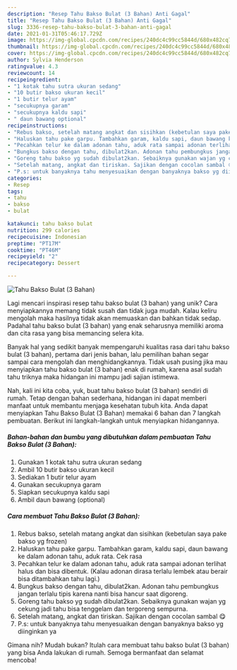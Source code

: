 ```yaml
---
description: "Resep Tahu Bakso Bulat (3 Bahan) Anti Gagal"
title: "Resep Tahu Bakso Bulat (3 Bahan) Anti Gagal"
slug: 3336-resep-tahu-bakso-bulat-3-bahan-anti-gagal
date: 2021-01-31T05:46:17.729Z
image: https://img-global.cpcdn.com/recipes/240dc4c99cc5844d/680x482cq70/tahu-bakso-bulat-3-bahan-foto-resep-utama.jpg
thumbnail: https://img-global.cpcdn.com/recipes/240dc4c99cc5844d/680x482cq70/tahu-bakso-bulat-3-bahan-foto-resep-utama.jpg
cover: https://img-global.cpcdn.com/recipes/240dc4c99cc5844d/680x482cq70/tahu-bakso-bulat-3-bahan-foto-resep-utama.jpg
author: Sylvia Henderson
ratingvalue: 4.3
reviewcount: 14
recipeingredient:
- "1 kotak tahu sutra ukuran sedang"
- "10 butir bakso ukuran kecil"
- "1 butir telur ayam"
- "secukupnya garam"
- "secukupnya kaldu sapi"
- " daun bawang optional"
recipeinstructions:
- "Rebus bakso, setelah matang angkat dan sisihkan (kebetulan saya pake bakso yg frozen)"
- "Haluskan tahu pake garpu. Tambahkan garam, kaldu sapi, daun bawang ke dalam adonan tahu, aduk rata. Cek rasa"
- "Pecahkan telur ke dalam adonan tahu, aduk rata sampai adonan terlihat halus dan bisa dibentuk. (Kalau adonan dirasa terlalu lembek atau berair bisa ditambahkan tahu lagi.)"
- "Bungkus bakso dengan tahu, dibulat2kan. Adonan tahu pembungkus jangan terlalu tipis karena nanti bisa hancur saat digoreng."
- "Goreng tahu bakso yg sudah dibulat2kan. Sebaiknya gunakan wajan yg cekung jadi tahu bisa tenggelam dan tergoreng sempurna."
- "Setelah matang, angkat dan tiriskan. Sajikan dengan cocolan sambal 😋"
- "P.s: untuk banyaknya tahu menyesuaikan dengan banyaknya bakso yg diinginkan ya"
categories:
- Resep
tags:
- tahu
- bakso
- bulat

katakunci: tahu bakso bulat 
nutrition: 299 calories
recipecuisine: Indonesian
preptime: "PT17M"
cooktime: "PT46M"
recipeyield: "2"
recipecategory: Dessert

---
```



![Tahu Bakso Bulat (3 Bahan)](https://img-global.cpcdn.com/recipes/240dc4c99cc5844d/680x482cq70/tahu-bakso-bulat-3-bahan-foto-resep-utama.jpg)

Lagi mencari inspirasi resep tahu bakso bulat (3 bahan) yang unik? Cara menyiapkannya memang tidak susah dan tidak juga mudah. Kalau keliru mengolah maka hasilnya tidak akan memuaskan dan bahkan tidak sedap. Padahal tahu bakso bulat (3 bahan) yang enak seharusnya memiliki aroma dan cita rasa yang bisa memancing selera kita.



Banyak hal yang sedikit banyak mempengaruhi kualitas rasa dari tahu bakso bulat (3 bahan), pertama dari jenis bahan, lalu pemilihan bahan segar sampai cara mengolah dan menghidangkannya. Tidak usah pusing jika mau menyiapkan tahu bakso bulat (3 bahan) enak di rumah, karena asal sudah tahu triknya maka hidangan ini mampu jadi sajian istimewa.


Nah, kali ini kita coba, yuk, buat tahu bakso bulat (3 bahan) sendiri di rumah. Tetap dengan bahan sederhana, hidangan ini dapat memberi manfaat untuk membantu menjaga kesehatan tubuh kita. Anda dapat menyiapkan Tahu Bakso Bulat (3 Bahan) memakai 6 bahan dan 7 langkah pembuatan. Berikut ini langkah-langkah untuk menyiapkan hidangannya.

<!--inarticleads1-->

##### Bahan-bahan dan bumbu yang dibutuhkan dalam pembuatan Tahu Bakso Bulat (3 Bahan):

1. Gunakan 1 kotak tahu sutra ukuran sedang
1. Ambil 10 butir bakso ukuran kecil
1. Sediakan 1 butir telur ayam
1. Gunakan secukupnya garam
1. Siapkan secukupnya kaldu sapi
1. Ambil  daun bawang (optional)




<!--inarticleads2-->

##### Cara membuat Tahu Bakso Bulat (3 Bahan):

1. Rebus bakso, setelah matang angkat dan sisihkan (kebetulan saya pake bakso yg frozen)
1. Haluskan tahu pake garpu. Tambahkan garam, kaldu sapi, daun bawang ke dalam adonan tahu, aduk rata. Cek rasa
1. Pecahkan telur ke dalam adonan tahu, aduk rata sampai adonan terlihat halus dan bisa dibentuk. (Kalau adonan dirasa terlalu lembek atau berair bisa ditambahkan tahu lagi.)
1. Bungkus bakso dengan tahu, dibulat2kan. Adonan tahu pembungkus jangan terlalu tipis karena nanti bisa hancur saat digoreng.
1. Goreng tahu bakso yg sudah dibulat2kan. Sebaiknya gunakan wajan yg cekung jadi tahu bisa tenggelam dan tergoreng sempurna.
1. Setelah matang, angkat dan tiriskan. Sajikan dengan cocolan sambal 😋
1. P.s: untuk banyaknya tahu menyesuaikan dengan banyaknya bakso yg diinginkan ya




Gimana nih? Mudah bukan? Itulah cara membuat tahu bakso bulat (3 bahan) yang bisa Anda lakukan di rumah. Semoga bermanfaat dan selamat mencoba!
